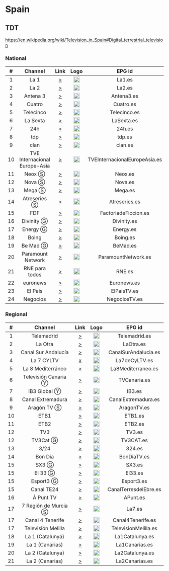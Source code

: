 <h1>Spain</h1>

<h2>TDT</h2>

https://en.wikipedia.org/wiki/Television_in_Spain#Digital_terrestrial_television
<h3>National</h3>

| #  |            Channel            |                                                            Link                                                            |                                                                   Logo                                                                   |            EPG id             |
|:--:|:-----------------------------:|:--------------------------------------------------------------------------------------------------------------------------:|:----------------------------------------------------------------------------------------------------------------------------------------:|:-----------------------------:|
| 1  |             La 1              | [>](https://dh6vo1bovy43s.cloudfront.net/v1/master/3722c60a815c199d9c0ef36c5b73da68a62b09d1/cc-x3gcl32l5ffq2/La_1_ES.m3u8) |                                         <img height="20" src="https://i.imgur.com/NbesiPn.png"/>                                         |            La1.es             |
| 2  |             La 2              | [>](https://di2qeq48iv8ps.cloudfront.net/v1/master/3722c60a815c199d9c0ef36c5b73da68a62b09d1/cc-o8u23e6v7vptv/La_2_ES.m3u8) |                                         <img height="20" src="https://i.imgur.com/DmuTwDw.png"/>                                         |            La2.es             |
| 3  |          Antena 3             |                                    [>](http://185.189.225.150:85/Antena3HD/index.m3u8)                                     |                                         <img height="20" src="https://i.imgur.com/j3SP4BS.png"/>                                         |          Antena3.es           |
| 4  |            Cuatro             |                                     [>](http://185.189.225.150:85/CuatroHD/index.m3u8)                                     |                                         <img height="20" src="https://i.imgur.com/zROxNap.png"/>                                         |           Cuatro.es           |
| 5  |           Telecinco           |                                   [>](http://185.189.225.150:85/TeleCincoHD/index.m3u8)                                    |                                         <img height="20" src="https://i.imgur.com/JECsKdk.png"/>                                         |         Telecinco.es          |
| 6  |           La Sexta            |                                     [>](http://185.189.225.150:85/LaSexta/index.m3u8)                                      |                                         <img height="20" src="https://i.imgur.com/b59MxgM.png"/>                                         |          LaSexta.es           |
| 7  |              24h              | [>](https://d3pfmk89wc0vm9.cloudfront.net/v1/master/3722c60a815c199d9c0ef36c5b73da68a62b09d1/cc-nlow3qkp9tmdm/24H_ES.m3u8) |                                         <img height="20" src="https://i.imgur.com/ZKR2jKr.png"/>                                         |            24h.es             |
| 8  |              tdp              |                            [>](https://rtvelivestream.akamaized.net/rtvesec/tdp/tdp_main.m3u8)                             |                                         <img height="20" src="https://i.imgur.com/HliegRJ.png"/>                                         |            tdp.es             |
| 9  |             clan              |                         [>](https://rtvelivestream.akamaized.net/rtvesec/clan/clan_main_dvr.m3u8)                          |                                         <img height="20" src="https://i.imgur.com/38xIfQ3.png"/>                                         |            clan.es            |
| 10 | TVE Internacional Europe-Asia |                         [>](https://rtvelivestream.akamaized.net/rtvesec/int/tvei_eu_main_dvr.m3u8)                          |                                         <img height="20" src="https://i.imgur.com/ow1HArj.png"/>                                         | TVEInternacionalEuropeAsia.es |
| 11 |            Neox Ⓢ             |                         [>](http://185.189.225.150:85/neox/index.m3u8)                          |         <img height="20" src="https://raw.githubusercontent.com/tv-logo/tv-logos/refs/heads/main/countries/spain/neox-es.png"/>          |            Neox.es            |
| 12 |            Nova Ⓢ             |                         [>](http://185.189.225.150:85/nova/index.m3u8)                          |         <img height="20" src="https://raw.githubusercontent.com/tv-logo/tv-logos/refs/heads/main/countries/spain/nova-es.png"/>          |            Nova.es            |
| 13 |            Mega Ⓢ             |                         [>](http://185.189.225.150:85/mega/index.m3u8)                          |                                         <img height="20" src="https://i.imgur.com/Udrt2eK.png"/>                                         |            Mega.es            |
| 14 |         Atreseries Ⓢ          |                         [>](http://181.78.109.48:8000/play/a00l/index.m3u8)                          |                                                        <img height="20" src="https://raw.githubusercontent.com/tv-logo/tv-logos/refs/heads/main/countries/spain/atreseries-es.png"/>                                                         |         Atreseries.es         |
| 15 |              FDF              |                         [>](http://185.189.225.150:85/fdf/index.m3u8)                          |          <img height="20" src="https://raw.githubusercontent.com/tv-logo/tv-logos/refs/heads/main/countries/spain/fdf-es.png"/>          |     FactoriadeFiccion.es      |
| 16 |          Divinity Ⓖ           |                         [>](https://directos.divinity.es/orilinear04/live/linear04/main/main.isml/main-audio_spa=128000-video=1500000.m3u8)                          |                                         <img height="20" src="https://i.imgur.com/o7fvEr6.png"/>                                         |          Divinity.es          |
| 17 |           Energy Ⓖ            |                         [>](https://directos.energytv.es/orilinear03/live/linear03/main/main.isml/main-audio_spa=128000-video=1500000.m3u8)                          |        <img height="20" src="https://raw.githubusercontent.com/tv-logo/tv-logos/refs/heads/main/countries/spain/energy-es.png"/>         |           Energy.es           |
| 18 |             Boing             |                         [>](http://185.189.225.150:85/boing/index.m3u8)                          |                                         <img height="20" src="https://i.imgur.com/nUYuCAP.png"/>                                         |           Boing.es            |
| 19 |           Be Mad Ⓖ            |                         [>](https://directos.bemad.es/orilinear02/live/linear02/main/main.isml/main-audio_spa=128000-video=1500000.m3u8)                          |         <img height="20" src="https://upload.wikimedia.org/wikipedia/commons/thumb/7/70/Be_Mad_TV.svg/512px-Be_Mad_TV.svg.png"/>         |           BeMad.es            |
| 20 |       Paramount Network       |                         [>](http://185.189.225.150:85/Paramount/index.m3u8)                          | <img height="20" src="https://upload.wikimedia.org/wikipedia/commons/thumb/9/9f/Paramount_Network.svg/512px-Paramount_Network.svg.png"/> |      ParamountNetwork.es      |
| 21 |        RNE para todos         |                         [>](https://rtvelivestream.akamaized.net/rtvesec/rne/rne_para_todos_main.m3u8)                          | <img height="20" src="https://graph.facebook.com/radionacionalrne/picture?width=200&height=200"/> |            RNE.es             |
| 22 |           euronews            |                         [>](https://euronews-live-spa-es.fast.rakuten.tv/v1/master/0547f18649bd788bec7b67b746e47670f558b6b2/production-LiveChannel-6571/bitok/eyJzdGlkIjoiMDA0YjY0NTMtYjY2MC00ZTZkLTlkNzEtMTk3YTM3ZDZhZWIxIiwibWt0IjoiZXMiLCJjaCI6NjU3MSwicHRmIjoxfQ==/26034/euronews-es.m3u8)                          | <img height="20" src="https://raw.githubusercontent.com/tv-logo/tv-logos/refs/heads/main/countries/international/euro-news-int.png"/> |          Euronews.es          |
| 23 |            El País            |                         [>](https://d2xqbi89ghm9hh.cloudfront.net/v1/master/3722c60a815c199d9c0ef36c5b73da68a62b09d1/cc-79fx3huimw4xc-ssai-prd/fast-channel-el-pais.m3u8)                          | <img height="20" src="https://graph.facebook.com/elpais/picture?width=200&height=200"/> |            ElPaisTV.es             |
| 24 |           Negocios            |                         [>](https://streaming013.gestec-video.com/hls/negociostv.m3u8)                          | <img height="20" src="https://pbs.twimg.com/profile_images/1321367703731523584/bNMmbetI_200x200.jpg"/> |            NegociosTV.es             |



<h3>Regional</h3>

| #  |       Channel        |                                                                         Link                                                                          |                                                                Logo                                                                |            EPG id            |
|:--:|:--------------------:|:-----------------------------------------------------------------------------------------------------------------------------------------------------:|:----------------------------------------------------------------------------------------------------------------------------------:|:----------------------------:|
| 1  |      Telemadrid      |                                             [>](https://telemadrid-23-secure2.akamaized.net/master.m3u8)                                              |     <img height="20" src="https://upload.wikimedia.org/wikipedia/commons/thumb/7/71/TeleMadrid.svg/512px-TeleMadrid.svg.png"/>     |        Telemadrid.es         |
| 2  |       La Otra        |                                              [>](https://laotra-1-23-secure2.akamaized.net/master.m3u8)                                               |                                     <img height="20" src="https://i.imgur.com/W1UZyXH.png" />                                      |          LaOtra.es           |
| 3  | Canal Sur Andalucía  |      [>](https://d35x6iaiw8f75z.cloudfront.net/v1/master/3722c60a815c199d9c0ef36c5b73da68a62b09d1/cc-kbwsl0jk1bvoo/canal_sur_andalucia_es.m3u8)       |                                      <img height="20" src="https://i.imgur.com/WcVOXPr.png"/>                                      |     CanalSurAndalucia.es     |
| 4  |      La 7 CYLTV      |                                                                         [x]()                                                                         |                                      <img height="20" src="https://i.imgur.com/o2FlMXP.png"/>                                      |            La7deCyLTV.es            |
| 5  |  La 8 Mediterráneo   |                                                [>](https://streaming004.gestec-video.com/hls/8TV.m3u8)                                                |                                      <img height="20" src="https://graph.facebook.com/la8mediterraneo/picture?width=200&height=200"/>                                      |      La8Mediterraneo.es      |
| 6  | Televisión Canaria Ⓨ |                                               [>](https://www.youtube.com/user/TelevisionCanaria/live)                                                |                                      <img height="20" src="https://i.imgur.com/68LNS8e.png"/>                                      |         TVCanaria.es         |
| 7  |     IB3 Global Ⓨ     |                                                        [>](https://www.youtube.com/c/ib3/live)                                                        |       <img height="20" src="https://raw.githubusercontent.com/tv-logo/tv-logos/refs/heads/main/countries/spain/ib3-es.png"/>       |            IB3.es            |
| 8  |  Canal Extremadura   | [>](https://cdnapisec.kaltura.com/p/5581662/sp/558166200/playManifest/entryId/1_1u7ssdy3/protocol/https/format/applehttp/flavorIds/1_8xbndriw/a.m3u8) |                                      <img height="20" src="https://i.imgur.com/xBeywIA.png"/>                                      |     CanalExtremadura.es      |
| 9  |     Aragón TV Ⓢ      |                                         [>](https://cartv.streaming.aranova.es/hls/live/aragontv_canal1.m3u8)                                         |                                      <img height="20" src="https://i.imgur.com/8H3Q07b.png"/>                                      |         AragonTV.es          |
| 10 |         ETB1         |                                         [>](https://multimedia.eitb.eus/live-content/etb1hd-hls/master.m3u8)                                          | <img height="20" src="https://upload.wikimedia.org/wikipedia/commons/thumb/f/f4/ETB1_2022_logo.svg/512px-ETB1_2022_logo.svg.png"/> |           ETB1.es            |
| 11 |         ETB2         |                                         [>](https://multimedia.eitb.eus/live-content/etb2hd-hls/master.m3u8)                                          | <img height="20" src="https://upload.wikimedia.org/wikipedia/commons/thumb/c/c4/ETB2_2022_logo.svg/512px-ETB2_2022_logo.svg.png"/> |           ETB2.es            |
| 12 |         TV3          |                                                     [>](http://185.189.225.150:85/tv3/index.m3u8)                                                     |            <img height="20" src="https://upload.wikimedia.org/wikipedia/commons/thumb/c/cb/TV3.svg/300px-TV3.svg.png"/>            |            TV3.es            |
| 12 |       TV3Cat Ⓖ       |                                    [>](https://directes3-tv-int.3catdirectes.cat/live-content/tvi-hls/master.m3u8)                                    |         <img height="20" src="https://upload.wikimedia.org/wikipedia/commons/thumb/9/97/TV3CAT.svg/512px-TV3CAT.svg.png"/>         |          TV3CAT.es           |
| 13 |         3/24         |                                  [>](https://directes-tv-int.3catdirectes.cat/live-origin/canal324-hls/master.m3u8)                                   |      <img height="20" src="https://raw.githubusercontent.com/tv-logo/tv-logos/refs/heads/main/countries/spain/3-24-es.png"/>       |            324.es            |
| 14 |       Bon Dia        |                                   [>](https://directes-tv-int.3catdirectes.cat/live-content/bondia-hls/master.m3u8)                                   |                                      <img height="20" src="https://upload.wikimedia.org/wikipedia/commons/4/4f/Logo_Bon_Dia_TV.png"/>                                      |         BonDiaTV.es          |
| 15 |        SX3 Ⓖ         |                                   [>](https://directes-tv-cat.3catdirectes.cat/live-content/super3-hls/master.m3u8)                                   |      <img height="20" src="https://upload.wikimedia.org/wikipedia/commons/thumb/0/01/SX3_logo.svg/2880px-SX3_logo.svg.png"/>       |            SX3.es            |
| 15 |       El 33 Ⓖ        |                                 [>](https://directes-tv-cat.3catdirectes.cat/live-origin/c33-super3-hls/master.m3u8)                                  |      <img height="20" src="https://raw.githubusercontent.com/tv-logo/tv-logos/refs/heads/main/countries/spain/el-33-es.png"/>      |           El33.es            |
| 15 |      Esport3 Ⓖ       |                                   [>](https://directes-tv-es.3catdirectes.cat/live-origin/esport3-hls/master.m3u8)                                    |      <img height="20" src="https://upload.wikimedia.org/wikipedia/commons/thumb/9/9a/Esport3.svg/1200px-Esport3.svg.png"/>       |          Esport3.es          |
| 15 |      Canal TE24      |                                   [>](https://ingest1-video.streaming-pro.com/esportsteABR/etestream/playlist.m3u8)                                    |      <img height="20" src="https://i.ibb.co/3ynghbW/logox2.png"/>       |          CanalTerresdelEbre.es          |
| 16 |      À Punt TV       |             [>](https://bcovlive-a.akamaihd.net/8499d938ef904e39b58a4adec2ddeada/eu-west-1/6057955885001/playlist_dvr.m3u8)             |                                      <img height="20" src="https://i.imgur.com/M88LoNl.png"/>                                      |           APunt.es           |
| 17 | 7 Región de Murcia Ⓢ |                                        [>](https://rtv-murcia-live.globalmest.com/principal/smil:principal.smil/playlist.m3u8)                                         |                                     <img height="20" src="https://upload.wikimedia.org/wikipedia/commons/thumb/2/26/La_7_logo.svg/150px-La_7_logo.svg.png" />                                      | La7.es |
| 17 |   Canal 4 Tenerife   |                                        [>](https://videoserver.tmcreativos.com:19360/ccxwhsfcnq/ccxwhsfcnq.m3u8)                                         |                                     <img height="20" src="https://i.imgur.com/Egymir4.png" />                                      | Canal4Tenerife.es |
| 17 |  Televisión Melilla  |                                        [>](https://tvmelilla-hls-rm-lw.flumotion.com/playlist.m3u8)                                         |                                     <img height="20" src="https://raw.githubusercontent.com/tv-logo/tv-logos/refs/heads/main/countries/spain/television-melilla-es.png" />                                      | TelevisionMelilla.es |
| 18 |   La 1 (Catalunya)   |                                      [>](https://rtvelivestream-clnx.rtve.es/rtvesec/cat/la1_cat_main_dvr.m3u8)                                       |                                      <img height="20" src="https://i.imgur.com/NbesiPn.png"/>                                      |            La1Catalunya.es            |
| 19 |   La 1 (Canarias)    |                                      [>](https://rtvelivestream-clnx.rtve.es/rtvesec/can/la1_can_main_720.m3u8)                                       |                                      <img height="20" src="https://i.imgur.com/NbesiPn.png"/>                                      |            La1Canarias.es            |
| 20 |   La 2 (Catalunya)   |                                      [>](https://rtvelivestream.akamaized.net/rtvesec/cat/la2_cat_main_dvr.m3u8)                                      |                                      <img height="20" src="https://i.imgur.com/DmuTwDw.png"/>                                      |            La2Catalunya.es            |
| 21 |   La 2 (Canarias)    |                                                      [>](https://ztnr.rtve.es/ztnr/5468585.m3u8)                                                      |                                      <img height="20" src="https://i.imgur.com/DmuTwDw.png"/>                                      |            La2Canarias.es            |

